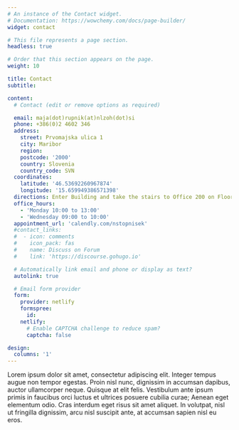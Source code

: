 ```yaml
---
# An instance of the Contact widget.
# Documentation: https://wowchemy.com/docs/page-builder/
widget: contact

# This file represents a page section.
headless: true

# Order that this section appears on the page.
weight: 10

title: Contact
subtitle:

content:
  # Contact (edit or remove options as required)

  email: maja(dot)rupnik(at)nlzoh(dot)si
  phone: +386(0)2 4602 346
  address:
    street: Prvomajska ulica 1
    city: Maribor
    region: 
    postcode: '2000'
    country: Slovenia
    country_code: SVN
  coordinates:
    latitude: '46.53692260967874'
    longitude: '15.659949386571398'
  directions: Enter Building and take the stairs to Office 200 on Floor 2.
  office_hours:
    - 'Monday 10:00 to 13:00'
    - 'Wednesday 09:00 to 10:00'
  appointment_url: 'calendly.com/nstopnisek'
  #contact_links:
  #  - icon: comments
  #    icon_pack: fas
  #    name: Discuss on Forum
  #    link: 'https://discourse.gohugo.io'

  # Automatically link email and phone or display as text?
  autolink: true

  # Email form provider
  form:
    provider: netlify
    formspree:
      id:
    netlify:
      # Enable CAPTCHA challenge to reduce spam?
      captcha: false

design:
  columns: '1'
---
```


Lorem ipsum dolor sit amet, consectetur adipiscing elit. Integer tempus augue non tempor egestas. Proin nisl nunc, dignissim in accumsan dapibus, auctor ullamcorper neque. Quisque at elit felis. Vestibulum ante ipsum primis in faucibus orci luctus et ultrices posuere cubilia curae; Aenean eget elementum odio. Cras interdum eget risus sit amet aliquet. In volutpat, nisl ut fringilla dignissim, arcu nisl suscipit ante, at accumsan sapien nisl eu eros.
